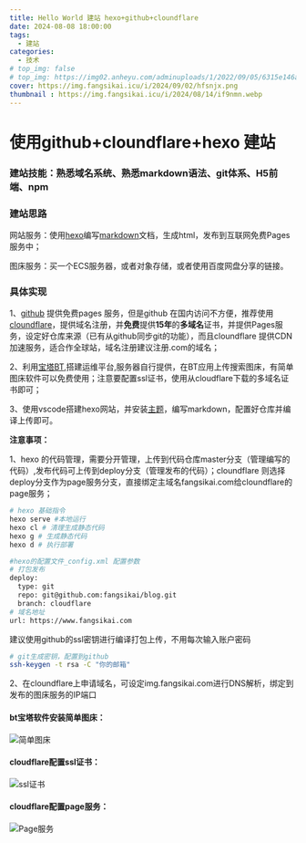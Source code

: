 ```yaml
---
title: Hello World 建站 hexo+github+cloundflare
date: 2024-08-08 18:00:00
tags:
  - 建站
categories:
  - 技术 
# top_img: false
# top_img: https://img02.anheyu.com/adminuploads/1/2022/09/05/6315e146a8bbd.webp
cover: https://img.fangsikai.icu/i/2024/09/02/hfsnjx.png
thumbnail : https://img.fangsikai.icu/i/2024/08/14/if9nmn.webp
---
```


# 使用github+cloundflare+hexo 建站

### 建站技能：**熟悉域名系统、熟悉markdown语法、git体系、H5前端、npm**

### 建站思路

网站服务：使用[hexo](https://hexo.io/zh-cn/)编写[markdown](https://markdown.com.cn/)文档，生成html，发布到互联网免费Pages服务中；

图床服务：买一个ECS服务器，或者对象存储，或者使用百度网盘分享的链接。

### 具体实现

1、[github](https://github.com/) 提供免费pages 服务，但是github 在国内访问不方便，推荐使用[cloundflare](https://www.cloudflare-cn.com/)，提供域名注册，并**免费**提供**15年**的**多域名**证书，并提供Pages服务，设定好仓库来源（已有从github同步git的功能），而且cloundflare 提供CDN加速服务，适合作全球站，域名注册建议注册.com的域名；

2、利用[宝塔BT](https://www.bt.cn/),搭建运维平台,服务器自行提供，在BT应用上传搜索图床，有简单图床软件可以免费使用；注意要配置ssl证书，使用从cloudflare下载的多域名证书即可；

3、使用vscode搭建hexo网站，并安装[主题](https://hexo.io/themes/)，编写markdown，配置好仓库并编译上传即可。




**注意事项：**

1、hexo 的代码管理，需要分开管理，上传到代码仓库master分支（管理编写的代码）,发布代码可上传到deploy分支（管理发布的代码）；cloundflare 则选择deploy分支作为page服务分支，直接绑定主域名fangsikai.com给cloundflare的page服务；

``` bash
# hexo 基础指令
hexo serve #本地运行
hexo cl # 清理生成静态代码
hexo g # 生成静态代码
hexo d # 执行部署
```

``` bash
#hexo的配置文件_config.xml 配置参数
# 打包发布
deploy:
  type: git
  repo: git@github.com:fangsikai/blog.git
  branch: cloudflare
# 域名地址
url: https://www.fangsikai.com
```

建议使用github的ssl密钥进行编译打包上传，不用每次输入账户密码

``` bash
# git生成密钥，配置到github
ssh-keygen -t rsa -C "你的邮箱"
```

2、在cloundflare上申请域名，可设定img.fangsikai.com进行DNS解析，绑定到发布的图床服务的IP端口


#### bt宝塔软件安装简单图床：

![简单图床](https://img.fangsikai.com/i/2024/09/02/h1x46r.png)

#### cloudflare配置ssl证书：

![ssl证书](https://img.fangsikai.com/i/2024/09/02/h5hv6h.png)

#### cloudflare配置page服务：

![Page服务](https://img.fangsikai.com/i/2024/09/02/h7tu13.png)

